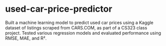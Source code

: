 # used-car-price-predictor
Built a machine learning model to predict used car prices using a Kaggle dataset of listings scraped from CARS.COM, as part of a CS323 class project. Tested various regression models and evaluated performance using RMSE, MAE, and R².
